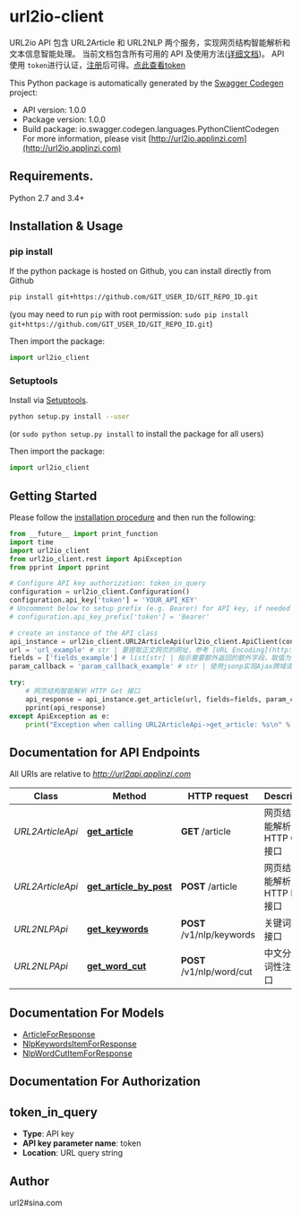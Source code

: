# url2io-client
URL2io API 包含 URL2Article 和 URL2NLP 两个服务，实现网页结构智能解析和文本信息智能处理。  当前文档包含所有可用的 API 及使用方法([详细文档](http://url2io.applinzi.com/docs))。  API使用 `token`进行认证，[注册](http://url2io.applinzi.com/accounts/register)后可得。[点此查看token](http://url2io.applinzi.com/console/user/profile)

This Python package is automatically generated by the [Swagger Codegen](https://github.com/swagger-api/swagger-codegen) project:

- API version: 1.0.0
- Package version: 1.0.0
- Build package: io.swagger.codegen.languages.PythonClientCodegen
For more information, please visit [http://url2io.applinzi.com](http://url2io.applinzi.com)

## Requirements.

Python 2.7 and 3.4+

## Installation & Usage
### pip install

If the python package is hosted on Github, you can install directly from Github

```sh
pip install git+https://github.com/GIT_USER_ID/GIT_REPO_ID.git
```
(you may need to run `pip` with root permission: `sudo pip install git+https://github.com/GIT_USER_ID/GIT_REPO_ID.git`)

Then import the package:
```python
import url2io_client 
```

### Setuptools

Install via [Setuptools](http://pypi.python.org/pypi/setuptools).

```sh
python setup.py install --user
```
(or `sudo python setup.py install` to install the package for all users)

Then import the package:
```python
import url2io_client
```

## Getting Started

Please follow the [installation procedure](#installation--usage) and then run the following:

```python
from __future__ import print_function
import time
import url2io_client
from url2io_client.rest import ApiException
from pprint import pprint

# Configure API key authorization: token_in_query
configuration = url2io_client.Configuration()
configuration.api_key['token'] = 'YOUR_API_KEY'
# Uncomment below to setup prefix (e.g. Bearer) for API key, if needed
# configuration.api_key_prefix['token'] = 'Bearer'

# create an instance of the API class
api_instance = url2io_client.URL2ArticleApi(url2io_client.ApiClient(configuration))
url = 'url_example' # str | 要提取正文网页的网址，参考 [URL Encoding](http://www.w3schools.com/tags/ref_urlencode.asp)
fields = ['fields_example'] # list[str] | 指示需要额外返回的额外字段，取值为：  - `next`: 表示要提取下一页链接。   - `text`: 表示要返回正文的纯文字格式。   - `markdown`: 表示返回正文的markdown格式。   构造url时多个值通过','号隔开，如`?fields=text,next`。调用sdk时使用列表即可，如fields= ['text', 'markdown']。 (optional)
param_callback = 'param_callback_example' # str | 使用jsonp实现Ajax跨域请求时需要传此参数 (optional)

try:
    # 网页结构智能解析 HTTP Get 接口
    api_response = api_instance.get_article(url, fields=fields, param_callback=param_callback)
    pprint(api_response)
except ApiException as e:
    print("Exception when calling URL2ArticleApi->get_article: %s\n" % e)

```

## Documentation for API Endpoints

All URIs are relative to *http://url2api.applinzi.com*

Class | Method | HTTP request | Description
------------ | ------------- | ------------- | -------------
*URL2ArticleApi* | [**get_article**](docs/URL2ArticleApi.md#get_article) | **GET** /article | 网页结构智能解析 HTTP Get 接口
*URL2ArticleApi* | [**get_article_by_post**](docs/URL2ArticleApi.md#get_article_by_post) | **POST** /article | 网页结构智能解析 HTTP Post 接口
*URL2NLPApi* | [**get_keywords**](docs/URL2NLPApi.md#get_keywords) | **POST** /v1/nlp/keywords | 关键词提取接口
*URL2NLPApi* | [**get_word_cut**](docs/URL2NLPApi.md#get_word_cut) | **POST** /v1/nlp/word/cut | 中文分词和词性注解接口


## Documentation For Models

 - [ArticleForResponse](docs/ArticleForResponse.md)
 - [NlpKeywordsItemForResponse](docs/NlpKeywordsItemForResponse.md)
 - [NlpWordCutItemForResponse](docs/NlpWordCutItemForResponse.md)


## Documentation For Authorization


## token_in_query

- **Type**: API key
- **API key parameter name**: token
- **Location**: URL query string


## Author

url2#sina.com

